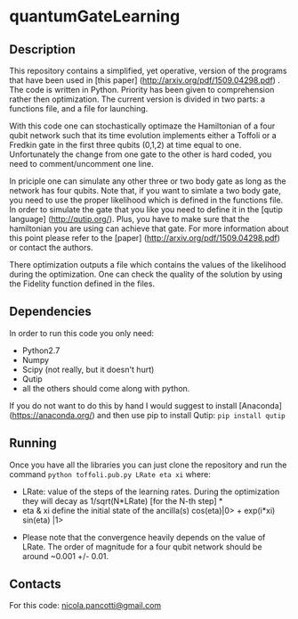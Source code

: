 # quantumGateLearning

## Description 

This repository contains a simplified, yet operative, version of the programs that have been used in [this paper] (http://arxiv.org/pdf/1509.04298.pdf) . The code is written in Python. Priority has been given to comprehension rather then optimization. The current version is divided in two parts: a functions file, and a file for launching. 

With this code one can stochastically optimaze the Hamiltonian of a four qubit network such that its time evolution implements either a Toffoli or a Fredkin gate in the first three qubits (0,1,2) at time equal to one. Unfortunately the change from one gate to the other is hard coded, you need to comment/uncomment one line. 

In priciple one can simulate any other three or two body gate as long as the network has four qubits. Note that, if you want to simlate a two body gate, you need to use the proper likelihood which is defined in the functions file. In order to simulate the gate that you like you need to define it in the [qutip language] (http://qutip.org/).
Plus, you have to make sure that the hamiltonian you are using can achieve that gate. For more information about this point please refer to the [paper] (http://arxiv.org/pdf/1509.04298.pdf) or contact the authors. 

There optimization outputs a file which contains the values of the likelihood during the optimization. One can check the quality of the solution by using the Fidelity function defined in the files.

## Dependencies 

In order to run this code you only need:

  - Python2.7 
  - Numpy
  - Scipy (not really, but it doesn't hurt)
  - Qutip
  - all the others should come along with python.

If you do not want to do this by hand I would suggest to install [Anaconda] (https://anaconda.org/) and then use pip to install Qutip: `pip install qutip`

## Running 

Once you have all the libraries you can just clone the repository and run the command `python toffoli.pub.py LRate eta xi` where:

  - LRate: value of the steps of the learning rates. During the optimization they will decay as 1/sqrt(N*LRate) [for the N-th step] *
  - eta & xi define the initial state of the ancilla(s) cos(eta)|0> + exp(i*xi) sin(eta) |1>

* Please note that the convergence heavily depends on the value of LRate. The order of magnitude for a four qubit network should be around ~0.001 +/- 0.01. 

## Contacts 

For this code: nicola.pancotti@gmail.com
